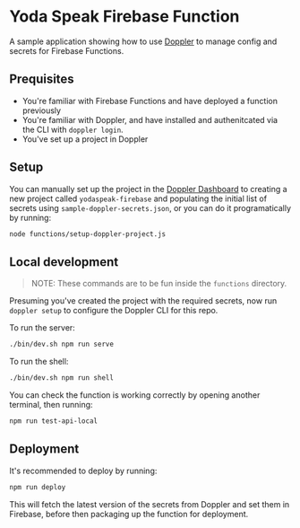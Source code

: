 # Yoda Speak Firebase Function

A sample application showing how to use [Doppler](https://doppler.com/) to manage config and secrets for Firebase Functions.

## Prequisites

* You're familiar with Firebase Functions and have deployed a function previously
* You're familiar with Doppler, and have installed and authenitcated via the CLI with `doppler login`.
* You've set up a project in Doppler 

## Setup

You can manually set up the project in the [Doppler Dashboard](https://dashboard.doppler.com/) to creating a new project called `yodaspeak-firebase` and populating the initial list of secrets using `sample-doppler-secrets.json`, or you can do it programatically by running:

```sh
node functions/setup-doppler-project.js
```

## Local development

> NOTE: These commands are to be fun inside the `functions` directory.

Presuming you've created the project with the required secrets, now run `doppler setup` to configure the Doppler CLI for this repo.

To run the server:

```sh
./bin/dev.sh npm run serve
```

To run the shell:

```sh
./bin/dev.sh npm run shell
```

You can check the function is working correctly by opening another terminal, then running:

```sh
npm run test-api-local
```

## Deployment

It's recommended to deploy by running:

```sh
npm run deploy
```

This will fetch the latest version of the secrets from Doppler and set them in Firebase, before then packaging up the function for deployment.
